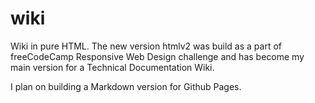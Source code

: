 # wiki

Wiki in pure HTML. 
The new version htmlv2 was build as a part of freeCodeCamp Responsive Web Design challenge and has become my main version for a Technical Documentation Wiki.

I plan on building a Markdown version for Github Pages.
